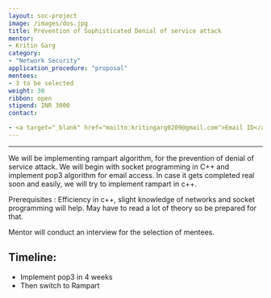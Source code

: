 ```yaml
---
layout: soc-project
image: /images/dos.jpg
title: Prevention of Sophisticated Denial of service attack
mentor:
- Kritin Garg
category: 
- "Network Security"
application_procedure: "proposal"
mentees:
- 3 to be selected
weight: 30
ribbon: open
stipend: INR 3000
contact:

- <a target="_blank" href="mailto:kritingarg0209@gmail.com">Email ID</a> - kritingarg0209@gmail.com
---
```

---

We will be implementing rampart algorithm, for the prevention of denial of service attack. We will begin with socket programming in C++  and implement pop3 algorithm for email access. In case it gets completed real soon and easily, we will try to implement rampart in c++. 

<!--break-->

Prerequisites : Efficiency in c++, slight knowledge of networks and socket programming will help. May have to read a lot of theory so be prepared for that.

<!--break-->

Mentor will conduct an interview for the selection of mentees.

<!--break-->

## Timeline:
- Implement pop3 in 4 weeks 
- Then switch to Rampart


